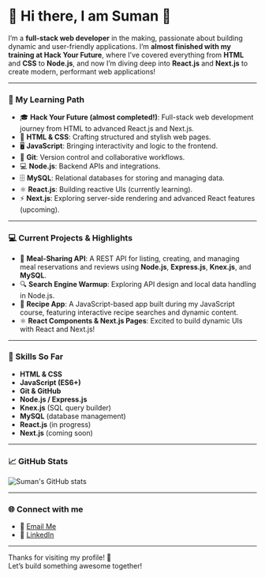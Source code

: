 # 👋 Hi there, I am Suman 👋

I’m a **full-stack web developer** in the making, passionate about building dynamic and user-friendly applications. I’m **almost finished with my training at Hack Your Future**, where I’ve covered everything from **HTML** and **CSS** to **Node.js**, and now I’m diving deep into **React.js** and **Next.js** to create modern, performant web applications!

---

### 🌱 My Learning Path
- 🎓 **Hack Your Future (almost completed!)**: Full-stack web development journey from HTML to advanced React.js and Next.js.
- 📜 **HTML & CSS**: Crafting structured and stylish web pages.
- 🖥️ **JavaScript**: Bringing interactivity and logic to the frontend.
- 🔧 **Git**: Version control and collaborative workflows.
- 💻 **Node.js**: Backend APIs and integrations.
- 🗄️ **MySQL**: Relational databases for storing and managing data.
- ⚛️ **React.js**: Building reactive UIs (currently learning).
- ⚡ **Next.js**: Exploring server-side rendering and advanced React features (upcoming).

---

### 💻 Current Projects & Highlights
- 🥗 **Meal-Sharing API**: A REST API for listing, creating, and managing meal reservations and reviews using **Node.js**, **Express.js**, **Knex.js**, and **MySQL**.
- 🔍 **Search Engine Warmup**: Exploring API design and local data handling in Node.js.
- 📜 **Recipe App**: A JavaScript-based app built during my JavaScript course, featuring interactive recipe searches and dynamic content.
- ⚛️ **React Components & Next.js Pages**: Excited to build dynamic UIs with React and Next.js!

---

### 🚀 Skills So Far
- **HTML & CSS**
- **JavaScript (ES6+)**
- **Git & GitHub**
- **Node.js / Express.js**
- **Knex.js** (SQL query builder)
- **MySQL** (database management)
- **React.js** (in progress)
- **Next.js** (coming soon)

---

### 📈 GitHub Stats
![Suman's GitHub stats](https://github-readme-stats.vercel.app/api?username=sumankaundinya&show_icons=true&theme=radical)

---

### 🌐 Connect with me
- 📧 [Email Me](mailto:sumankaundinya@gmail.com)
- 💼 [LinkedIn](https://www.linkedin.com/in/suman-jujjuru-668192110)

---

Thanks for visiting my profile! 🚀  
Let’s build something awesome together!
